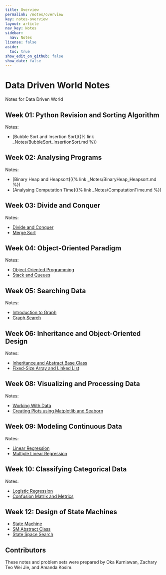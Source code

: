 ```yaml
---
title: Overview
permalink: /notes/overview
key: notes-overview
layout: article
nav_key: Notes
sidebar:
  nav: Notes
license: false
aside:
  toc: true
show_edit_on_github: false
show_date: false
---
```

# Data Driven World Notes

Notes for Data Driven World

## Week 01: Python Revision and Sorting Algorithm

Notes:

- [Bubble Sort and Insertion Sort]({% link _Notes/BubbleSort_InsertionSort.md %})

## Week 02: Analysing Programs

Notes:

- [Binary Heap and Heapsort]({% link _Notes/BinaryHeap_Heapsort.md %})
- [Analysing Computation Time]({% link _Notes/ComputationTime.md %})

## Week 03: Divide and Conquer

Notes:

- [Divide and Conquer](./Divide_Conquer.ipynb)
- [Merge Sort](./Merge_Sort.ipynb)

## Week 04: Object-Oriented Paradigm

Notes:

- [Object Oriented Programming](./Object_Oriented_Programming.ipynb)
- [Stack and Queues](./Stack_Queues.ipynb)

## Week 05: Searching Data

Notes:

- [Introduction to Graph](./Intro_to_Graph.ipynb)
- [Graph Search](./Graph_Search.ipynb)

## Week 06: Inheritance and Object-Oriented Design

Notes:

- [Inheritance and Abstract Base Class](./Inheritance_ABC.ipynb)
- [Fixed-Size Array and Linked List](./Array_LinkedList.ipynb)

## Week 08: Visualizing and Processing Data

Notes:

- [Working With Data](./Working_With_Data.ipynb)
- [Creating Plots using Matplotlib and Seaborn](./Visualization.ipynb)

## Week 09: Modeling Continuous Data

Notes:

- [Linear Regression](./LinearRegression.ipynb)
- [Multiple Linear Regression](./Multiple_Linear_Regression.ipynb)

## Week 10: Classifying Categorical Data

Notes:

- [Logistic Regression](./Logistic_Regression.ipynb)
- [Confusion Matrix and Metrics](./Confusion_Matrix_Metrics.ipynb)

## Week 12: Design of State Machines

- [State Machine](./State_Machine.ipynb)
- [SM Abstract Class](./StateMachine_ABC.ipynb)
- [State Space Search](./State_Space_Search.ipynb)

## Contributors

These notes and problem sets were prepared by Oka Kurniawan, Zachary Teo Wei Jie, and Amanda Kosim.
